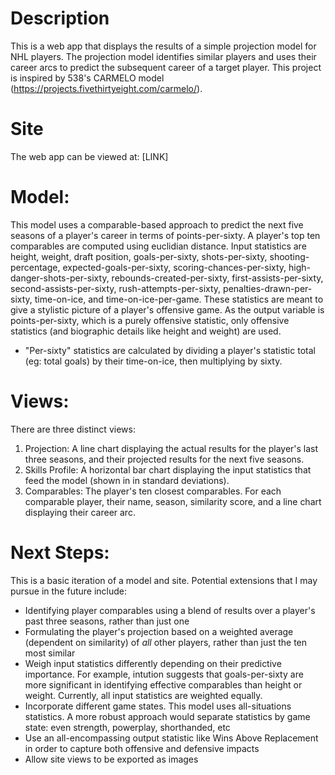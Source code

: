 # Description

This is a web app that displays the results of a simple projection model for NHL players. The projection model identifies similar players and uses their career arcs to predict the subsequent career of a target player. This project is inspired by 538's CARMELO model (https://projects.fivethirtyeight.com/carmelo/).

# Site

The web app can be viewed at: [LINK]

# Model:

This model uses a comparable-based approach to predict the next five seasons of a player's career in terms of points-per-sixty. A player's top ten comparables are computed using euclidian distance. Input statistics are height, weight, draft position, goals-per-sixty, shots-per-sixty, shooting-percentage, expected-goals-per-sixty, scoring-chances-per-sixty, high-danger-shots-per-sixty, rebounds-created-per-sixty, first-assists-per-sixty, second-assists-per-sixty, rush-attempts-per-sixty, penalties-drawn-per-sixty, time-on-ice, and time-on-ice-per-game. These statistics are meant to give a stylistic picture of a player's offensive game. As the output variable is points-per-sixty, which is a purely offensive statistic, only offensive statistics (and biographic details like height and weight) are used.

- "Per-sixty" statistics are calculated by dividing a player's statistic total (eg: total goals) by their time-on-ice, then multiplying by sixty.

# Views:

There are three distinct views:

1. Projection: A line chart displaying the actual results for the player's last three seasons, and their projected results for the next five seasons.
2. Skills Profile: A horizontal bar chart displaying the input statistics that feed the model (shown in in standard deviations).
3. Comparables: The player's ten closest comparables. For each comparable player, their name, season, similarity score, and a line chart displaying their career arc.

# Next Steps:

This is a basic iteration of a model and site. Potential extensions that I may pursue in the future include:

- Identifying player comparables using a blend of results over a player's past three seasons, rather than just one
- Formulating the player's projection based on a weighted average (dependent on similarity) of _all_ other players, rather than just the ten most similar
- Weigh input statistics differently depending on their predictive importance. For example, intution suggests that goals-per-sixty are more significant in identifying effective comparables than height or weight. Currently, all input statistics are weighted equally.
- Incorporate different game states. This model uses all-situations statistics. A more robust approach would separate statistics by game state: even strength, powerplay, shorthanded, etc
- Use an all-encompassing output statistic like Wins Above Replacement in order to capture both offensive and defensive impacts
- Allow site views to be exported as images
